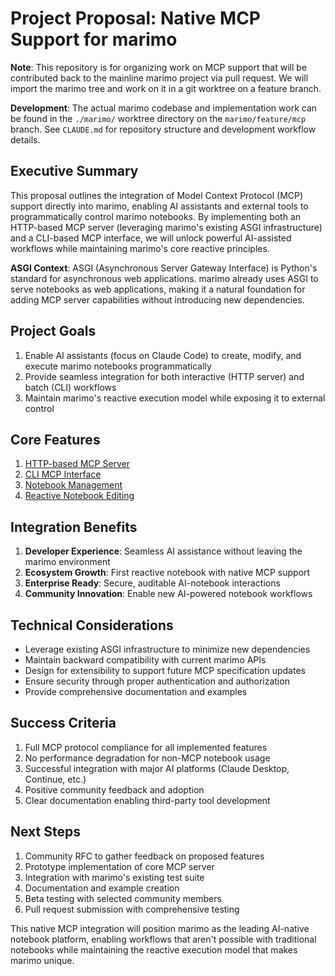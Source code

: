 # Project Proposal: Native MCP Support for marimo

**Note**: This repository is for organizing work on MCP support that will be contributed back to the mainline marimo project via pull request. We will import the marimo tree and work on it in a git worktree on a feature branch.

**Development**: The actual marimo codebase and implementation work can be found in the `./marimo/` worktree directory on the `marimo/feature/mcp` branch. See `CLAUDE.md` for repository structure and development workflow details.

## Executive Summary

This proposal outlines the integration of Model Context Protocol (MCP) support directly into marimo, enabling AI assistants and external tools to programmatically control marimo notebooks. By implementing both an HTTP-based MCP server (leveraging marimo's existing ASGI infrastructure) and a CLI-based MCP interface, we will unlock powerful AI-assisted workflows while maintaining marimo's core reactive principles.

**ASGI Context**: ASGI (Asynchronous Server Gateway Interface) is Python's standard for asynchronous web applications. marimo already uses ASGI to serve notebooks as web applications, making it a natural foundation for adding MCP server capabilities without introducing new dependencies.

## Project Goals

1. Enable AI assistants (focus on Claude Code) to create, modify, and execute marimo notebooks programmatically
2. Provide seamless integration for both interactive (HTTP server) and batch (CLI) workflows
3. Maintain marimo's reactive execution model while exposing it to external control

## Core Features

1. [HTTP-based MCP Server](./feature-1-http-mcp-server.md)
2. [CLI MCP Interface](./feature-2-cli-mcp-interface.md)
3. [Notebook Management](./feature-3-notebook-management.md)
4. [Reactive Notebook Editing](./feature-4-reactive-notebook-editing.md)

## Integration Benefits

1. **Developer Experience**: Seamless AI assistance without leaving the marimo environment
2. **Ecosystem Growth**: First reactive notebook with native MCP support
3. **Enterprise Ready**: Secure, auditable AI-notebook interactions
4. **Community Innovation**: Enable new AI-powered notebook workflows

## Technical Considerations

- Leverage existing ASGI infrastructure to minimize new dependencies
- Maintain backward compatibility with current marimo APIs
- Design for extensibility to support future MCP specification updates
- Ensure security through proper authentication and authorization
- Provide comprehensive documentation and examples

## Success Criteria

1. Full MCP protocol compliance for all implemented features
2. No performance degradation for non-MCP notebook usage
3. Successful integration with major AI platforms (Claude Desktop, Continue, etc.)
4. Positive community feedback and adoption
5. Clear documentation enabling third-party tool development

## Next Steps

1. Community RFC to gather feedback on proposed features
2. Prototype implementation of core MCP server
3. Integration with marimo's existing test suite
4. Documentation and example creation
5. Beta testing with selected community members
6. Pull request submission with comprehensive testing

This native MCP integration will position marimo as the leading AI-native notebook platform, enabling workflows that aren't possible with traditional notebooks while maintaining the reactive execution model that makes marimo unique.